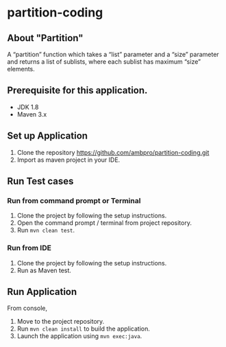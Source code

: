 # partition-coding

## About "Partition"

A “partition” function which takes a “list” parameter and a “size” parameter and returns a list of sublists, where each sublist has maximum “size” elements.

## Prerequisite for this application.

- JDK 1.8 
- Maven 3.x

## Set up Application

1. Clone the repository https://github.com/ambpro/partition-coding.git
2. Import as maven project in your IDE.

## Run Test cases
### Run from command prompt or Terminal

1. Clone the project by following the setup instructions.
2. Open the command prompt / terminal from project repository.
3. Run `mvn clean test`.

### Run from IDE

1. Clone the project by following the setup instructions.
2. Run as Maven test.

## Run Application
From console,

1. Move to the project repository.
2. Run `mvn clean install` to build the application.
3. Launch the application using `mvn exec:java`.
